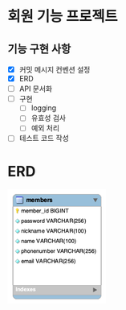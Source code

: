 # 회원 기능 프로젝트

## 기능 구현 사항

- [x] 커밋 메시지 컨벤션 설정
- [x] ERD
- [ ] API 문서화
- [ ] 구현
    - [ ] logging
    - [ ] 유효성 검사
    - [ ] 예외 처리
- [ ] 테스트 코드 작성

# ERD 

![](src/main/resources/static/schema.png)